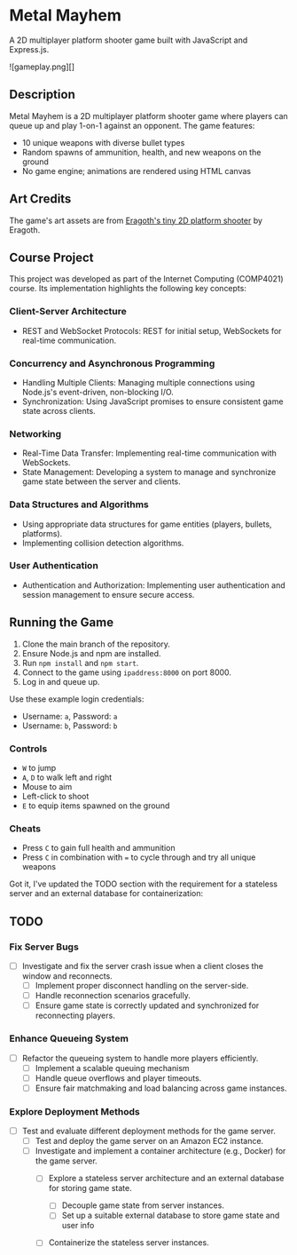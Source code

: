 # Metal Mayhem

A 2D multiplayer platform shooter game built with JavaScript and Express.js.

![gameplay.png][]

## Description

Metal Mayhem is a 2D multiplayer platform shooter game where players can queue up and play 1-on-1 against an opponent. The game features:

- 10 unique weapons with diverse bullet types
- Random spawns of ammunition, health, and new weapons on the ground
- No game engine; animations are rendered using HTML canvas

## Art Credits

The game's art assets are from [Eragoth's tiny 2D platform shooter](https://eragoth.itch.io/eragoths-tiny-platform-shooter) by Eragoth.

## Course Project

This project was developed as part of the Internet Computing (COMP4021) course. Its implementation highlights the following key concepts:

### Client-Server Architecture
- REST and WebSocket Protocols: REST for initial setup, WebSockets for real-time communication.

### Concurrency and Asynchronous Programming
- Handling Multiple Clients: Managing multiple connections using Node.js's event-driven, non-blocking I/O.
- Synchronization: Using JavaScript promises to ensure consistent game state across clients.

### Networking
- Real-Time Data Transfer: Implementing real-time communication with WebSockets.
- State Management: Developing a system to manage and synchronize game state between the server and clients.

### Data Structures and Algorithms
- Using appropriate data structures for game entities (players, bullets, platforms).
- Implementing collision detection algorithms.

### User Authentication
- Authentication and Authorization: Implementing user authentication and session management to ensure secure access.

## Running the Game

1. Clone the main branch of the repository.
2. Ensure Node.js and npm are installed.
3. Run `npm install` and `npm start`.
4. Connect to the game using `ipaddress:8000` on port 8000.
5. Log in and queue up.

Use these example login credentials:
- Username: `a`, Password: `a`
- Username: `b`, Password: `b`

### Controls
- `W` to jump
- `A`, `D` to walk left and right
- Mouse to aim
- Left-click to shoot
- `E` to equip items spawned on the ground

### Cheats
- Press `C` to gain full health and ammunition
- Press `C` in combination with `=` to cycle through and try all unique weapons

Got it, I've updated the TODO section with the requirement for a stateless server and an external database for containerization:

## TODO

### Fix Server Bugs

- [ ] Investigate and fix the server crash issue when a client closes the window and reconnects.
  - [ ] Implement proper disconnect handling on the server-side.
  - [ ] Handle reconnection scenarios gracefully.
  - [ ] Ensure game state is correctly updated and synchronized for reconnecting players.

### Enhance Queueing System

- [ ] Refactor the queueing system to handle more players efficiently.
  - [ ] Implement a scalable queuing mechanism 
  - [ ] Handle queue overflows and player timeouts.
  - [ ] Ensure fair matchmaking and load balancing across game instances.

### Explore Deployment Methods

- [ ] Test and evaluate different deployment methods for the game server.
  - [ ] Test and deploy the game server on an Amazon EC2 instance.
  - [ ] Investigate and implement a container architecture (e.g., Docker) for the game server.
    - [ ] Explore a stateless server architecture and an external database for storing game state.
        - [ ] Decouple game state from server instances.
        - [ ] Set up a suitable external database to store game state and user info
    - [ ] Containerize the stateless server instances.

